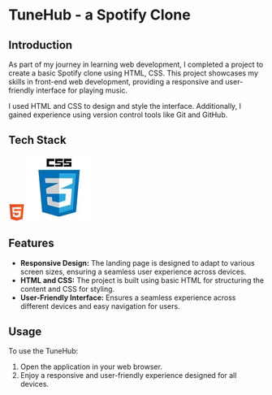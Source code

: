 # TuneHub - a Spotify Clone

## Introduction

As part of my journey in learning web development, I completed a project to create a basic Spotify clone using HTML, CSS. This project showcases my skills in front-end web development, providing a responsive and user-friendly interface for playing music.

I used HTML and CSS to design and style the interface. Additionally, I gained experience using version control tools like Git and GitHub.

## Tech Stack

<div align="left">
  <img alt="HTML5" src="assests/html5.png"/>
  <img alt="CSS3" src="assests/css.jpg"/> 
  </div>

## Features

- **Responsive Design:** The landing page is designed to adapt to various screen sizes, ensuring a seamless user experience across devices.
- **HTML and CSS:** The project is built using basic HTML for structuring the content and CSS for styling.
- **User-Friendly Interface:** Ensures a seamless experience across different devices and easy navigation for users.

## Usage

To use the TuneHub:
1. Open the application in your web browser.
2. Enjoy a responsive and user-friendly experience designed for all devices.

